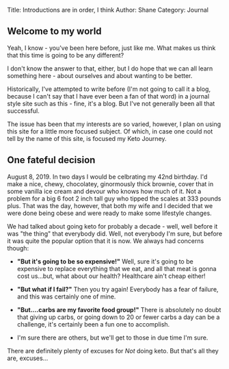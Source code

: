 Title: Introductions are in order, I think
Author: Shane
Category: Journal

## Welcome to my world

Yeah, I know - you've been here before, just like me. What makes us think that this time is going to be any different?

I don't know the answer to that, either, but I do hope that we can all learn something here - about ourselves and about wanting to be better.

Historically, I've attempted to write before (I'm not going to call it a blog, because I can't say that I have ever been a fan of that word) in a journal style site such as this - fine, it's a blog. But I've not generally been all that successful. 

The issue has been that my interests are so varied, however, I plan on using this site for a little more focused subject. Of which, in case one could not tell by the name of this site, is focused my Keto Journey.

## One fateful decision

August 8, 2019. In two days I would be celbrating my 42nd birthday. I'd make a nice, chewy, chocolatey, ginormously thick brownie, cover that in some vanilla ice cream and devour who knows how much of it. Not a problem for a big 6 foot 2 inch tall guy who tipped the scales at 333 pounds plus. That was the day, however, that both my wife and I decided that we were done being obese and were ready to make some lifestyle changes.

We had talked about going keto for probably a decade - well, well before it was "the thing" that everybody did. Well, not everybody I'm sure, but before it was quite the popular option that it is now. We always had concerns though:

*  __"But it's going to be so expensive!"__ 
   Well, sure it's going to be expensive to replace everything that we eat, and all that meat is gonna cost us...but, what about our health? Healthcare ain't cheap either!

*  __"But what if I fail?"__ 
   Then you try again! Everybody has a fear of failure, and this was certainly one of mine.

*  __"But....carbs are my favorite food group!"__ 
   There is absolutely no doubt that giving up carbs, or going down to 20 or fewer carbs a day can be a challenge, it's certainly been a fun one to accomplish.

*  I'm sure there are others, but we'll get to those in due time I'm sure.

There are definitely plenty of excuses for *Not* doing keto. But that's all they are, excuses...
